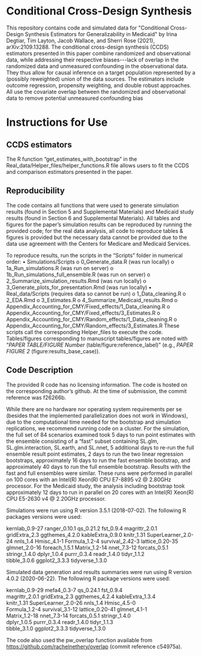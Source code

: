 # Conditional Cross-Design Synthesis
This repository contains code and simulated data for "Conditional Cross-Design Synthesis Estimators for Generalizability in Medicaid" by Irina Degtiar, Tim Layton, Jacob Wallace, and Sherri Rose (2021), arXiv:2109.13288. The conditional cross-design synthesis (CCDS) estimators presented in this paper combine randomized and observational data, while addressing their respective biases---lack of overlap in the randomized data and unmeasured confounding in the observational data. They thus allow for causal inference on a target population represented by a (possibly reweighted) union of the data sources. The estimators include outcome regression, propensity weighting, and double robust approaches. All use the covariate overlap between the randomized and observational data to remove potential unmeasured confounding bias

# Instructions for Use
## CCDS estimators
The R function “get_estimates_with_bootstrap” in the Real_data/Helper_files/helper_functions.R file allows users to fit the CCDS and comparison estimators presented in the paper.

## Reproducibility
The code contains all functions that were used to generate simulation results (found in Section 5 and Supplemental Materials) and Medicaid study results (found in Section 6 and Supplemental Materials). All tables and figures for the paper’s simulation results can be reproduced by running the provided code; for the real data analysis, all code to reproduce tables & figures is provided but the necessary data cannot be provided due to the data use agreement with the Centers for Medicare and Medicaid Services.

To reproduce results, run the scripts in the “Scripts” folder in numerical order:
•	Simulations/Scripts
  o	0_Generate_data.R (was run locally)
  o	1a_Run_simulations.R (was run on server)
  o	1b_Run_simulations_full_ensemble.R (was run on server)
  o	2_Summarize_simulation_results.Rmd (was run locally)
  o	3_Generate_plots_for_presentation.Rmd (was run locally)
•	Real_data/Scripts (requires data so cannot be run)
  o	1_Data_cleaning.R
  o	2_EDA.Rmd
  o	3_Estimates.R
  o	4_Summarize_Medicaid_results.Rmd
  o	Appendix_Accounting_for_CMY/Fixed_effects/1_Data_cleaning.R
  o	Appendix_Accounting_for_CMY/Fixed_effects/3_Estimates.R
  o	Appendix_Accounting_for_CMY/Random_effects/1_Data_cleaning.R
  o	Appendix_Accounting_for_CMY/Random_effects/3_Estimates.R
These scripts call the corresponding Helper_files to execute the code. Tables/figures corresponding to manuscript tables/figures are noted with “*PAPER TABLE/FIGURE Number* (table/figure:reference_label)” (e.g., *PAPER FIGURE 2* (figure:results_base_case)).

## Code Description
The provided R code has no licensing information. The code is hosted on the corresponding author’s github. At the time of submission, the commit reference was f26266b.

While there are no hardware nor operating system requirements per se (besides that the implemented parallelization does not work in Windows), due to the computational time needed for the bootstrap and simulation replications, we recommend running code on a cluster. For the simulation, the full set of 84 scenarios examined took 5 days to run point estimates with the ensemble consisting of a “fast” subset containing SL.glm, SL.glm.interaction, SL.earth, and SL.nnet, 5 additional days to re-run the full ensemble result point estimates, 2 days to run the two linear regression bootstraps, approximately 16 days to run the fast ensemble bootstrap, and approximately 40 days to run the full ensemble bootstrap. Results with the fast and full ensembles were similar. These runs were performed in parallel on 100 cores with an Intel(R) Xeon(R) CPU E7-8895 v2 @ 2.80GHz processor. For the Medicaid study, the analysis including bootstrap took approximately 12 days to run in parallel on 20 cores with an Intel(R) Xeon(R) CPU E5-2630 v4 @ 2.20GHz processor.

Simulations were run using R version 3.5.1 (2018-07-02). The following R packages versions were used:

kernlab_0.9-27      ranger_0.10.1       qs_0.21.2           fst_0.9.4           magrittr_2.0.1     
gridExtra_2.3       ggthemes_4.2.0      kableExtra_0.9.0    knitr_1.31          SuperLearner_2.0-24
nnls_1.4            Hmisc_4.1-1         Formula_1.2-4       survival_2.42-3     lattice_0.20-35    
glmnet_2.0-16       foreach_1.5.1       Matrix_1.2-14       nnet_7.3-12         forcats_0.5.1      
stringr_1.4.0       dplyr_1.0.4         purrr_0.3.4         readr_1.4.0         tidyr_1.1.2        
tibble_3.0.6        ggplot2_3.3.3       tidyverse_1.3.0    

Simulated data generation and results summaries were run using R version 4.0.2 (2020-06-22). The following R package versions were used:

kernlab_0.9-29      mefa4_0.3-7         qs_0.24.1           fst_0.9.4          
magrittr_2.0.1      gridExtra_2.3       ggthemes_4.2.4      kableExtra_1.3.4   
knitr_1.31          SuperLearner_2.0-26 nnls_1.4            Hmisc_4.5-0        
Formula_1.2-4       survival_3.1-12     lattice_0.20-41     glmnet_4.1-1       
Matrix_1.2-18       nnet_7.3-14         forcats_0.5.1       stringr_1.4.0      
dplyr_1.0.5         purrr_0.3.4         readr_1.4.0         tidyr_1.1.3        
tibble_3.1.0        ggplot2_3.3.3       tidyverse_1.3.0

The code also used the pw_overlap function available from https://github.com/rachelnethery/overlap (commit reference c54975a).
